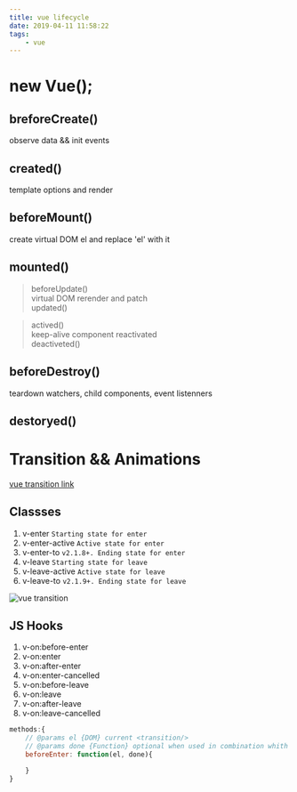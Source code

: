```yaml
---
title: vue lifecycle
date: 2019-04-11 11:58:22
tags:
    - vue
---
```


# new Vue();
 
##  breforeCreate()

observe data && init events

## created()

template options and render

## beforeMount()

create virtual DOM el and replace 'el' with it

## mounted()


> beforeUpdate() \
> virtual DOM rerender and patch \
> updated() 

> actived() \
> keep-alive component reactivated  \
> deactiveted() 

## beforeDestroy()

teardown watchers, child components, event listenners

## destoryed()


# Transition && Animations

[vue transition link](https://vuejs.org/v2/guide/transitions.html#Transition-Classes)

## Classses

1. v-enter `Starting state for enter`
2. v-enter-active `Active state for enter`
3. v-enter-to `v2.1.8+. Ending state for enter`
4. v-leave `Starting state for leave`
5. v-leave-active `Active state for leave`
6. v-leave-to `v2.1.9+. Ending state for leave`

![vue transition](https://vuejs.org/images/transition.png)

## JS Hooks

1. v-on:before-enter
2. v-on:enter
3. v-on:after-enter
4. v-on:enter-cancelled
5. v-on:before-leave
6. v-on:leave
7. v-on:after-leave
8. v-on:leave-cancelled

```js
methods:{
    // @params el {DOM} current <transition/>
    // @params done {Function} optional when used in combination whith CSS
    beforeEnter: function(el, done){

    }
}
```

